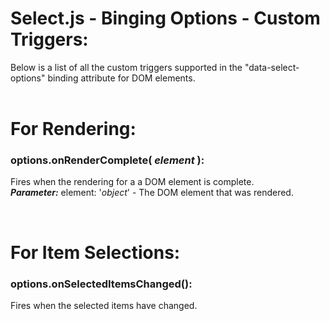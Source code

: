 # Select.js - Binging Options - Custom Triggers:

Below is a list of all the custom triggers supported in the "data-select-options" binding attribute for DOM elements.
<br>
<br>


<h1>For Rendering:</h1>

### options.onRenderComplete( *element* ):
Fires when the rendering for a a DOM element is complete.
<br>
***Parameter:*** element: '*object*' - The DOM element that was rendered.


<br>
<h1>For Item Selections:</h1>

### options.onSelectedItemsChanged():
Fires when the selected items have changed.